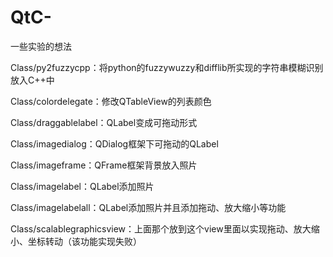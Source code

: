 # QtC-
一些实验的想法 

Class/py2fuzzycpp：将python的fuzzywuzzy和difflib所实现的字符串模糊识别放入C++中

Class/colordelegate：修改QTableView的列表颜色

Class/draggablelabel：QLabel变成可拖动形式

Class/imagedialog：QDialog框架下可拖动的QLabel

Class/imageframe：QFrame框架背景放入照片

Class/imagelabel：QLabel添加照片

Class/imagelabelall：QLabel添加照片并且添加拖动、放大缩小等功能

Class/scalablegraphicsview：上面那个放到这个view里面以实现拖动、放大缩小、坐标转动（该功能实现失败）
